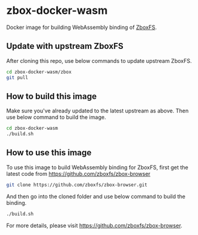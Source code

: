 # zbox-docker-wasm

Docker image for building WebAssembly binding of [ZboxFS].

## Update with upstream ZboxFS

After cloning this repo, use below commands to update upstream ZboxFS.

```sh
cd zbox-docker-wasm/zbox
git pull
```

## How to build this image

Make sure you've already updated to the latest upstream as above. Then use below
command to build the image.

```sh
cd zbox-docker-wasm
./build.sh
```

## How to use this image

To use this image to build WebAssembly binding for ZboxFS, first get the latest
code from https://github.com/zboxfs/zbox-browser

```sh
git clone https://github.com/zboxfs/zbox-browser.git
```

And then go into the cloned folder and use below command to build the binding.

```sh
./build.sh
```

For more details, please visit https://github.com/zboxfs/zbox-browser.

[ZboxFS]: https://github.com/zboxfs/zbox
